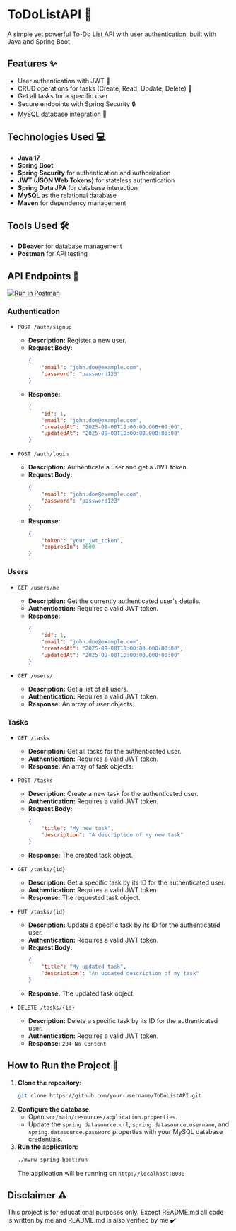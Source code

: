 # ToDoListAPI 📝

A simple yet powerful To-Do List API with user authentication, built with Java and Spring Boot

## Features ✨

*   User authentication with JWT 🔐
*   CRUD operations for tasks (Create, Read, Update, Delete) 📝
*   Get all tasks for a specific user
*   Secure endpoints with Spring Security 🔒
*   MySQL database integration 💾

## Technologies Used 💻

*   **Java 17**
*   **Spring Boot**
*   **Spring Security** for authentication and authorization
*   **JWT (JSON Web Tokens)** for stateless authentication
*   **Spring Data JPA** for database interaction
*   **MySQL** as the relational database
*   **Maven** for dependency management

## Tools Used 🛠️

*   **DBeaver** for database management
*   **Postman** for API testing

## API Endpoints 🚀

[![Run in Postman](https://run.pstmn.io/button.svg)](https://gold-equinox-301252.postman.co/workspace/WeatherAPI_cache~dc3eec1e-4773-49e5-99b0-e7c468b190b3/collection/15678778-794aa1fb-b14f-4054-a831-62a98a2c9874?action=share&creator=15678778)

### Authentication

*   `POST /auth/signup`

    *   **Description:** Register a new user.
    *   **Request Body:**
        ```json
        {
            "email": "john.doe@example.com",
            "password": "password123"
        }
        ```
    *   **Response:**
        ```json
        {
            "id": 1,
            "email": "john.doe@example.com",
            "createdAt": "2025-09-08T10:00:00.000+00:00",
            "updatedAt": "2025-09-08T10:00:00.000+00:00"
        }
        ```

*   `POST /auth/login`

    *   **Description:** Authenticate a user and get a JWT token.
    *   **Request Body:**
        ```json
        {
            "email": "john.doe@example.com",
            "password": "password123"
        }
        ```
    *   **Response:**
        ```json
        {
            "token": "your_jwt_token",
            "expiresIn": 3600
        }
        ```

### Users

*   `GET /users/me`

    *   **Description:** Get the currently authenticated user's details.
    *   **Authentication:** Requires a valid JWT token.
    *   **Response:**
        ```json
        {
            "id": 1,
            "email": "john.doe@example.com",
            "createdAt": "2025-09-08T10:00:00.000+00:00",
            "updatedAt": "2025-09-08T10:00:00.000+00:00"
        }
        ```

*   `GET /users/`

    *   **Description:** Get a list of all users.
    *   **Authentication:** Requires a valid JWT token.
    *   **Response:** An array of user objects.

### Tasks

*   `GET /tasks`

    *   **Description:** Get all tasks for the authenticated user.
    *   **Authentication:** Requires a valid JWT token.
    *   **Response:** An array of task objects.

*   `POST /tasks`

    *   **Description:** Create a new task for the authenticated user.
    *   **Authentication:** Requires a valid JWT token.
    *   **Request Body:**
        ```json
        {
            "title": "My new task",
            "description": "A description of my new task"
        }
        ```
    *   **Response:** The created task object.

*   `GET /tasks/{id}`

    *   **Description:** Get a specific task by its ID for the authenticated user.
    *   **Authentication:** Requires a valid JWT token.
    *   **Response:** The requested task object.

*   `PUT /tasks/{id}`

    *   **Description:** Update a specific task by its ID for the authenticated user.
    *   **Authentication:** Requires a valid JWT token.
    *   **Request Body:**
        ```json
        {
            "title": "My updated task",
            "description": "An updated description of my task"
        }
        ```
    *   **Response:** The updated task object.

*   `DELETE /tasks/{id}`

    *   **Description:** Delete a specific task by its ID for the authenticated user.
    *   **Authentication:** Requires a valid JWT token.
    *   **Response:** `204 No Content`

## How to Run the Project 🚀

1.  **Clone the repository:**
    ```bash
    git clone https://github.com/your-username/ToDoListAPI.git
    ```
2.  **Configure the database:**
    *   Open `src/main/resources/application.properties`.
    *   Update the `spring.datasource.url`, `spring.datasource.username`, and `spring.datasource.password` properties with your MySQL database credentials.
3.  **Run the application:**
    ```bash
    ./mvnw spring-boot:run
    ```
    The application will be running on `http://localhost:8080`

## Disclaimer ⚠️

This project is for educational purposes only. Except README.md all code is written by me and README.md is also verified by me ✔️
